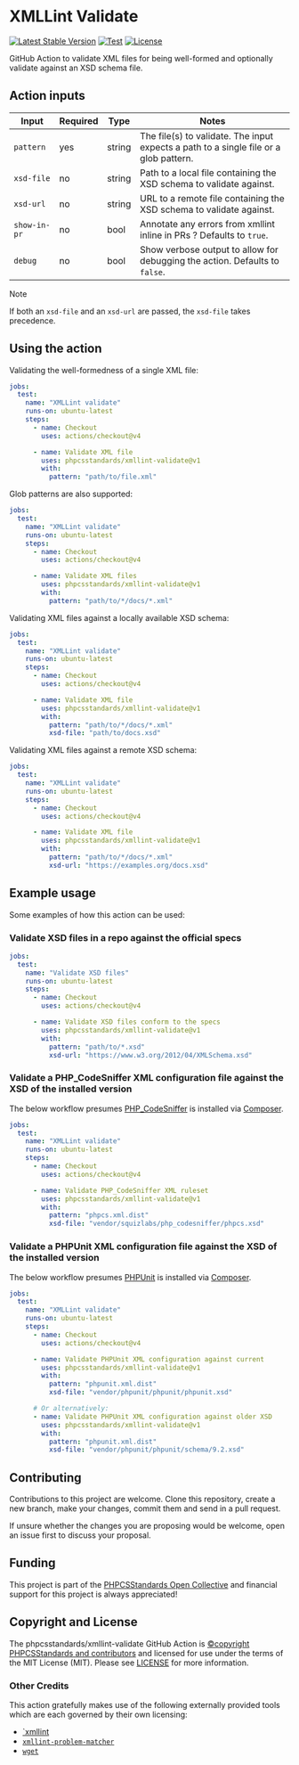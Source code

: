 # XMLLint Validate

<div aria-hidden="true">

[![Latest Stable Version](https://img.shields.io/github/v/release/PHPCSStandards/xmllint-validate?label=Stable)](https://github.com/PHPCSStandards/xmllint-validate/releases)
[![Test](https://github.com/PHPCSStandards/xmllint-validate/actions/workflows/test.yml/badge.svg?branch=develop)](https://github.com/PHPCSStandards/xmllint-validate/actions/workflows/test.yml)
[![License](https://img.shields.io/github/license/PHPCSStandards/xmllint-validate)](https://github.com/PHPCSStandards/xmllint-validate/blob/develop/LICENSE)

</div>

GitHub Action to validate XML files for being well-formed and optionally validate against an XSD schema file.


## Action inputs

| Input        | Required | Type   | Notes                                                                                 |
|--------------|----------|--------|---------------------------------------------------------------------------------------|
| `pattern`    | yes      | string | The file(s) to validate. The input expects a path to a single file or a glob pattern. |
| `xsd-file`   | no       | string | Path to a local file containing the XSD schema to validate against.                   |
| `xsd-url`    | no       | string | URL to a remote file containing the XSD schema to validate against.                   |
| `show-in-pr` | no       | bool   | Annotate any errors from xmllint inline in PRs ? Defaults to `true`.                  |
| `debug`      | no       | bool   | Show verbose output to allow for debugging the action. Defaults to `false`.           |

> [!NOTE]
> If both an `xsd-file` and an `xsd-url` are passed, the `xsd-file` takes precedence.

## Using the action

Validating the well-formedness of a single XML file:
```yaml
jobs:
  test:
    name: "XMLLint validate"
    runs-on: ubuntu-latest
    steps:
      - name: Checkout
        uses: actions/checkout@v4

      - name: Validate XML file
        uses: phpcsstandards/xmllint-validate@v1
        with:
          pattern: "path/to/file.xml"
```

Glob patterns are also supported:
```yaml
jobs:
  test:
    name: "XMLLint validate"
    runs-on: ubuntu-latest
    steps:
      - name: Checkout
        uses: actions/checkout@v4

      - name: Validate XML files
        uses: phpcsstandards/xmllint-validate@v1
        with:
          pattern: "path/to/*/docs/*.xml"
```

Validating XML files against a locally available XSD schema:
```yaml
jobs:
  test:
    name: "XMLLint validate"
    runs-on: ubuntu-latest
    steps:
      - name: Checkout
        uses: actions/checkout@v4

      - name: Validate XML file
        uses: phpcsstandards/xmllint-validate@v1
        with:
          pattern: "path/to/*/docs/*.xml"
          xsd-file: "path/to/docs.xsd"
```

Validating XML files against a remote XSD schema:
```yaml
jobs:
  test:
    name: "XMLLint validate"
    runs-on: ubuntu-latest
    steps:
      - name: Checkout
        uses: actions/checkout@v4

      - name: Validate XML file
        uses: phpcsstandards/xmllint-validate@v1
        with:
          pattern: "path/to/*/docs/*.xml"
          xsd-url: "https://examples.org/docs.xsd"
```

## Example usage

Some examples of how this action can be used:

### Validate XSD files in a repo against the official specs

```yaml
jobs:
  test:
    name: "Validate XSD files"
    runs-on: ubuntu-latest
    steps:
      - name: Checkout
        uses: actions/checkout@v4

      - name: Validate XSD files conform to the specs
        uses: phpcsstandards/xmllint-validate@v1
        with:
          pattern: "path/to/*.xsd"
          xsd-url: "https://www.w3.org/2012/04/XMLSchema.xsd"
```

### Validate a PHP_CodeSniffer XML configuration file against the XSD of the installed version

The below workflow presumes [PHP_CodeSniffer] is installed via [Composer].

```yaml
jobs:
  test:
    name: "XMLLint validate"
    runs-on: ubuntu-latest
    steps:
      - name: Checkout
        uses: actions/checkout@v4

      - name: Validate PHP_CodeSniffer XML ruleset
        uses: phpcsstandards/xmllint-validate@v1
        with:
          pattern: "phpcs.xml.dist"
          xsd-file: "vendor/squizlabs/php_codesniffer/phpcs.xsd"
```

### Validate a PHPUnit XML configuration file against the XSD of the installed version

The below workflow presumes [PHPUnit] is installed via [Composer].

```yaml
jobs:
  test:
    name: "XMLLint validate"
    runs-on: ubuntu-latest
    steps:
      - name: Checkout
        uses: actions/checkout@v4

      - name: Validate PHPUnit XML configuration against current
        uses: phpcsstandards/xmllint-validate@v1
        with:
          pattern: "phpunit.xml.dist"
          xsd-file: "vendor/phpunit/phpunit/phpunit.xsd"

      # Or alternatively:
      - name: Validate PHPUnit XML configuration against older XSD
        uses: phpcsstandards/xmllint-validate@v1
        with:
          pattern: "phpunit.xml.dist"
          xsd-file: "vendor/phpunit/phpunit/schema/9.2.xsd"
```


## Contributing

Contributions to this project are welcome. Clone this repository, create a new branch, make your changes, commit them and send in a pull request.

If unsure whether the changes you are proposing would be welcome, open an issue first to discuss your proposal.


## Funding

This project is part of the [PHPCSStandards Open Collective](https://opencollective.com/php_codesniffer) and financial support for this project is always appreciated!


## Copyright and License

The phpcsstandards/xmllint-validate GitHub Action is [©copyright PHPCSStandards and contributors](https://github.com/PHPCSStandards/xmllint-validate/graphs/contributors) and licensed for use under the terms of the MIT License (MIT).
Please see [LICENSE](LICENSE) for more information.


### Other Credits

This action gratefully makes use of the following externally provided tools which are each governed by their own licensing:

* [`xmllint](https://gnome.pages.gitlab.gnome.org/libxml2/xmllint.html)
* [`xmllint-problem-matcher`](https://github.com/korelstar/xmllint-problem-matcher)
* [`wget`](https://www.gnu.org/software/wget/)


[Composer]:        https://getcomposer.org
[PHPUnit]:         https://phpunit.de/index.html
[PHP_CodeSniffer]: https://github.com/PHPCSStandards/PHP_CodeSniffer
